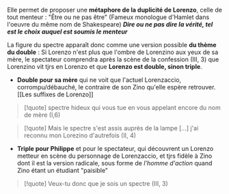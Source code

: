 Elle permet de proposer une **métaphore de la duplicité de Lorenzo**, celle de tout menteur : "Être ou ne pas être" (Fameux monologue d'Hamlet dans l'oeuvre du même nom de Shakespeare)
***Dire ou ne pas dire la vérité, tel est le choix auquel est soumis le menteur***

La figure du spectre apparaît donc comme une version possible **du thème du double** : Si Lorenzo n'est plus que l'ombre de Lorenzino aux yeux de sa mère, le spectateur comprendra après la scène de la confession (III, 3) que Lorenzino vit tjrs en Lorenzo et que **Lorenzo est double, sinon triple**. 
- **Double pour sa mère** qui ne voit que l'actuel Lorenzaccio, corrompu/débauché, le contraire de son Zino qu'elle espère retrouver. [[Les suffixes de Lorenzo]]
 >[!quote] spectre hideux qui vous tue en vous appelant encore du nom de mère (I,6)

>[!quote] Mais le spectre s'est assis auprès de la lampe [...] j'ai reconnu mon Lorezino d'autrefois (II, 4)

- **Triple pour Philippe** et pour le spectateur, qui découvrent un Lorenzo metteur en scène du personnage de Lorenzaccio, et tjrs fidèle à Zino dont il est la version radicale, sous forme de *l'homme d'action* quand Zino étant un étudiant "paisible"
>[!quote] Veux-tu donc que je sois un spectre (III, 3)

